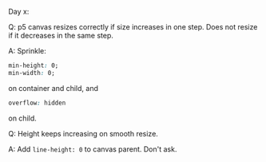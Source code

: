 Day x:

Q: p5 canvas resizes correctly if size increases in one step. Does not resize if it decreases in the same step.

A: Sprinkle:

```css
min-height: 0;
min-width: 0;
```

on container and child, and

```css
overflow: hidden
```

on child.

Q: Height keeps increasing on smooth resize.

A: Add `line-height: 0` to canvas parent. Don't ask.